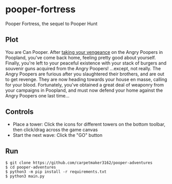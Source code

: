 # pooper-fortress
Pooper Fortress, the sequel to Pooper Hunt

## Plot

You are Can Pooper. After [taking your vengeance](https://github.com/carpetmaker3162/pooper-hunt) on the Angry Poopers in Poopland, you've come back home, feeling pretty good about yourself. Finally, you're left to your peaceful existence with your stack of burgers and souvenir guns acquired from the Angry Poopers! ...except, not really. The Angry Poopers are furious after you slaughtered their brothers, and are out to get revenge. They are now heading towards your house en masse, calling for your blood. Fortunately, you've obtained a great deal of weaponry from your campaigns in Poopland, and must now defend your home against the Angry Poopers one last time...

## Controls

- Place a tower: Click the icons for different towers on the bottom toolbar, then click/drag across the game canvas
- Start the next wave: Click the "GO" button

## Run

```
$ git clone https://github.com/carpetmaker3162/pooper-adventures
$ cd pooper-adventures
$ python3 -m pip install -r requirements.txt
$ python3 main.py
```
